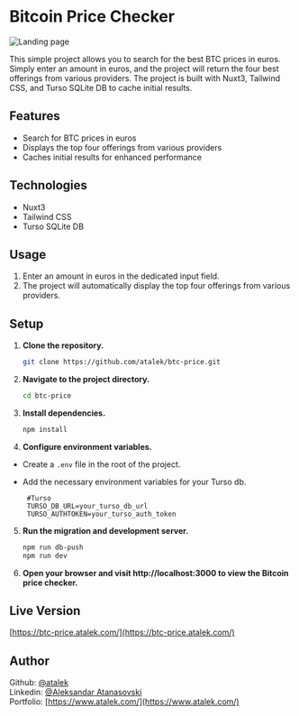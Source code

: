 # Bitcoin Price Checker

![Landing page](https://res.cloudinary.com/dkofkuquf/image/upload/v1705710748/nuxtshop/ahvofnnfwjtooptlxamk.png)

This simple project allows you to search for the best BTC prices in euros.
Simply enter an amount in euros, and the project will return the four best
offerings from various providers. The project is built with Nuxt3, Tailwind CSS,
and Turso SQLite DB to cache initial results.

## Features

- Search for BTC prices in euros
- Displays the top four offerings from various providers
- Caches initial results for enhanced performance

## Technologies

- Nuxt3
- Tailwind CSS
- Turso SQLite DB

## Usage

1. Enter an amount in euros in the dedicated input field.
2. The project will automatically display the top four offerings from various
   providers.

## Setup

1. **Clone the repository.**

   ```bash
   git clone https://github.com/atalek/btc-price.git

   ```

2. **Navigate to the project directory.**

   ```bash
   cd btc-price

   ```

3. **Install dependencies.**

   ```bash
   npm install

   ```

4. **Configure environment variables.**

- Create a `.env` file in the root of the project.
- Add the necessary environment variables for your Turso db.

  ```env
   #Turso
   TURSO_DB_URL=your_turso_db_url
   TURSO_AUTHTOKEN=your_turso_auth_token
  ```

5. **Run the migration and development server.**

   ```bash
   npm run db-push
   npm run dev

   ```

6. **Open your browser and visit http://localhost:3000 to view the Bitcoin price
   checker.**

## Live Version

[https://btc-price.atalek.com/](https://btc-price.atalek.com/)

## Author

Github: [@atalek](https://github.com/atalek) <br> Linkedin:
[@Aleksandar Atanasovski](https://www.linkedin.com/in/aleksandar-atanasovski-16b123263/)
<br> Portfolio: [https://www.atalek.com/](https://www.atalek.com/)

